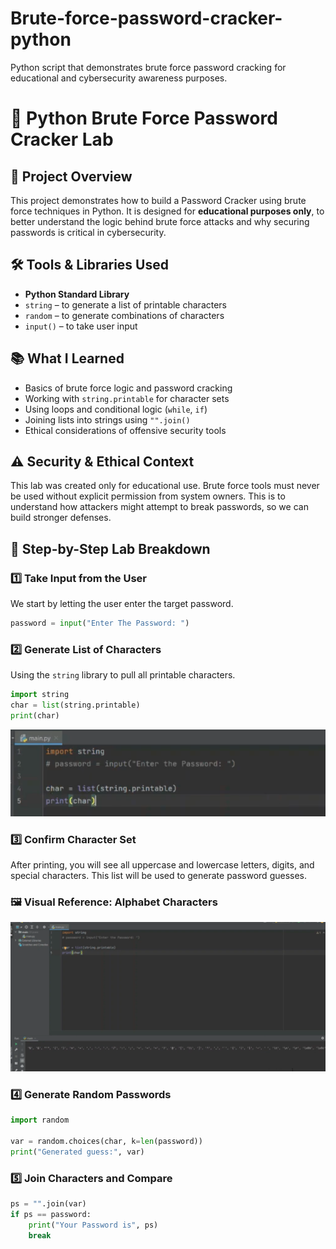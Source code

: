 # Brute-force-password-cracker-python
Python script that demonstrates brute force password cracking for educational and cybersecurity awareness purposes.

# 🔐 Python Brute Force Password Cracker Lab

## 📌 Project Overview  
This project demonstrates how to build a Password Cracker using brute force techniques in Python. It is designed for **educational purposes only**, to better understand the logic behind brute force attacks and why securing passwords is critical in cybersecurity.

## 🛠️ Tools & Libraries Used  
- **Python Standard Library**  
- `string` – to generate a list of printable characters  
- `random` – to generate combinations of characters  
- `input()` – to take user input  

## 📚 What I Learned
- Basics of brute force logic and password cracking  
- Working with `string.printable` for character sets  
- Using loops and conditional logic (`while`, `if`)  
- Joining lists into strings using `"".join()`  
- Ethical considerations of offensive security tools  

## ⚠️ Security & Ethical Context
This lab was created only for educational use. Brute force tools must never be used without explicit permission from system owners. This is to understand how attackers might attempt to break passwords, so we can build stronger defenses.

## 🧪 Step-by-Step Lab Breakdown
### 1️⃣ Take Input from the User  
We start by letting the user enter the target password.

```python
password = input("Enter The Password: ")
```
### 2️⃣ Generate List of Characters  
Using the `string` library to pull all printable characters.

```python
import string
char = list(string.printable)
print(char)
```
![char_list_string_printable](char_list_string_printable.png)

### 3️⃣ Confirm Character Set  
After printing, you will see all uppercase and lowercase letters, digits, and special characters. This list will be used to generate password guesses.

### 🖼️ Visual Reference: Alphabet Characters  
![Alphabet Characters](alphabet_characters.png)

### 4️⃣ Generate Random Passwords

```python
import random

var = random.choices(char, k=len(password))
print("Generated guess:", var)
```

### 5️⃣ Join Characters and Compare

```python
ps = "".join(var)
if ps == password:
    print("Your Password is", ps)
    break
```
